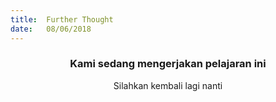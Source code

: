 ```yaml
---
title:  Further Thought
date:   08/06/2018
---
```


### <center>Kami sedang mengerjakan pelajaran ini</center>
<center>Silahkan kembali lagi nanti</center>